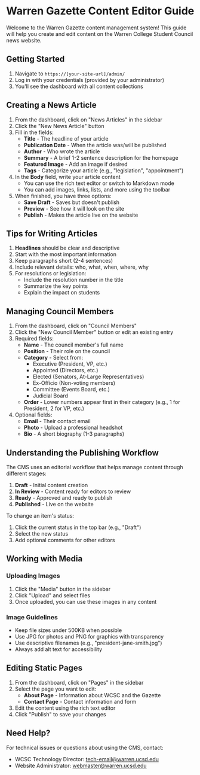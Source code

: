 # Warren Gazette Content Editor Guide

Welcome to the Warren Gazette content management system! This guide will help you create and edit content on the Warren College Student Council news website.

## Getting Started

1. Navigate to `https://[your-site-url]/admin/`
2. Log in with your credentials (provided by your administrator)
3. You'll see the dashboard with all content collections

## Creating a News Article

1. From the dashboard, click on "News Articles" in the sidebar
2. Click the "New News Article" button
3. Fill in the fields:
   - **Title** - The headline of your article
   - **Publication Date** - When the article was/will be published
   - **Author** - Who wrote the article
   - **Summary** - A brief 1-2 sentence description for the homepage
   - **Featured Image** - Add an image if desired
   - **Tags** - Categorize your article (e.g., "legislation", "appointment")
4. In the **Body** field, write your article content
   - You can use the rich text editor or switch to Markdown mode
   - You can add images, links, lists, and more using the toolbar
5. When finished, you have three options:
   - **Save Draft** - Saves but doesn't publish
   - **Preview** - See how it will look on the site
   - **Publish** - Makes the article live on the website

## Tips for Writing Articles

1. **Headlines** should be clear and descriptive
2. Start with the most important information
3. Keep paragraphs short (2-4 sentences)
4. Include relevant details: who, what, when, where, why
5. For resolutions or legislation:
   - Include the resolution number in the title
   - Summarize the key points
   - Explain the impact on students

## Managing Council Members

1. From the dashboard, click on "Council Members" 
2. Click the "New Council Member" button or edit an existing entry
3. Required fields:
   - **Name** - The council member's full name
   - **Position** - Their role on the council
   - **Category** - Select from:
     - Executive (President, VP, etc.)
     - Appointed (Directors, etc.)
     - Elected (Senators, At-Large Representatives)
     - Ex-Officio (Non-voting members)
     - Committee (Events Board, etc.)
     - Judicial Board
   - **Order** - Lower numbers appear first in their category (e.g., 1 for President, 2 for VP, etc.)
4. Optional fields:
   - **Email** - Their contact email
   - **Photo** - Upload a professional headshot
   - **Bio** - A short biography (1-3 paragraphs)

## Understanding the Publishing Workflow

The CMS uses an editorial workflow that helps manage content through different stages:

1. **Draft** - Initial content creation
2. **In Review** - Content ready for editors to review
3. **Ready** - Approved and ready to publish
4. **Published** - Live on the website

To change an item's status:
1. Click the current status in the top bar (e.g., "Draft")
2. Select the new status
3. Add optional comments for other editors

## Working with Media

### Uploading Images
1. Click the "Media" button in the sidebar
2. Click "Upload" and select files
3. Once uploaded, you can use these images in any content

### Image Guidelines
- Keep file sizes under 500KB when possible
- Use JPG for photos and PNG for graphics with transparency
- Use descriptive filenames (e.g., "president-jane-smith.jpg")
- Always add alt text for accessibility

## Editing Static Pages

1. From the dashboard, click on "Pages" in the sidebar
2. Select the page you want to edit:
   - **About Page** - Information about WCSC and the Gazette
   - **Contact Page** - Contact information and form
3. Edit the content using the rich text editor
4. Click "Publish" to save your changes

## Need Help?

For technical issues or questions about using the CMS, contact:
- WCSC Technology Director: [tech-email@warren.ucsd.edu](mailto:tech-email@warren.ucsd.edu)
- Website Administrator: [webmaster@warren.ucsd.edu](mailto:webmaster@warren.ucsd.edu)

